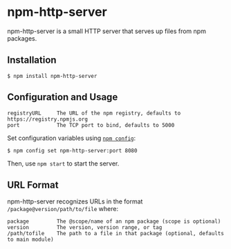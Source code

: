 # npm-http-server

npm-http-server is a small HTTP server that serves up files from npm packages.

## Installation

    $ npm install npm-http-server

## Configuration and Usage

    registryURL     The URL of the npm registry, defaults to https://registry.npmjs.org
    port            The TCP port to bind, defaults to 5000

Set configuration variables using [`npm config`](https://docs.npmjs.com/cli/config):

    $ npm config set npm-http-server:port 8080

Then, use `npm start` to start the server.

## URL Format

npm-http-server recognizes URLs in the format `/package@version/path/to/file` where:

    package         The @scope/name of an npm package (scope is optional)
    version         The version, version range, or tag
    /path/tofile    The path to a file in that package (optional, defaults to main module)
